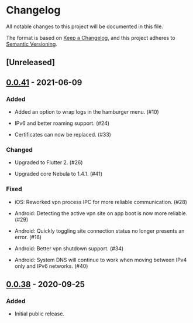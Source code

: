 # Changelog

All notable changes to this project will be documented in this file.

The format is based on [Keep a Changelog](https://keepachangelog.com/en/1.0.0/),
and this project adheres to [Semantic Versioning](https://semver.org/spec/v2.0.0.html).

## [Unreleased]

## [0.0.41] - 2021-06-09

### Added

- Added an option to wrap logs in the hamburger menu. (#10)

- IPv6 and better roaming support. (#24)

- Certificates can now be replaced. (#33)

### Changed

- Upgraded to Flutter 2. (#26)

- Upgraded core Nebula to 1.4.1. (#41)

### Fixed

- iOS: Reworked vpn process IPC for more reliable communication. (#28)

- Android: Detecting the active vpn site on app boot is now more reliable. (#29)

- Android: Quickly toggling site connection status no longer presents an error. (#16)

- Android: Better vpn shutdown support. (#34)

- Android: System DNS will continue to work when moving between IPv4 only and IPv6 networks. (#40)

## [0.0.38] - 2020-09-25

### Added

- Initial public release.

[0.0.38]: https://github.com/DefinedNet/mobile_nebula/releases/tag/v0.0.38
[0.0.41]: https://github.com/DefinedNet/mobile_nebula/releases/tag/v0.0.41